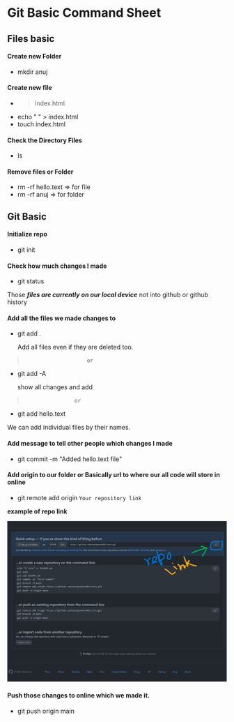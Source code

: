 
# Git Basic Command Sheet
 
## Files basic

#### Create new Folder
- mkdir anuj

#### Create new file
- > index.html
- echo " " > index.html
- touch index.html

#### Check the Directory Files 
- ls

#### Remove files or Folder
- rm -rf hello.text => for file
- rm -rf anuj => for folder

## Git Basic

#### Initialize repo
- git init

#### Check how much changes I made
- git status

Those ***files are currently on our local device*** not into github or github history

#### Add all the files we made changes to
- git add .

  Add all files even if they are deleted too.

>                         or

- git add -A

  show all changes and add
          
>                 	  or

- git add hello.text

 We can add individual files by their names.


#### Add message to tell other people which changes I made
- git commit -m "Added hello.text file"

#### Add origin to our folder or Basically url to where our all code will store in online
- git remote add origin `Your repository link`

**example of repo link**

![images](/assister/repo-example.png)

#### Push those changes to online which we made it.
- git push origin main

